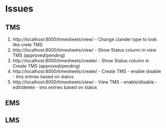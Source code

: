 # Issues

## TMS
1. http://localhost:8000/timesheets/view/   - Change clander type to look like crete TMS
2. http://localhost:8000/timesheets/view/   - Show Status column  in view TMS  (approved/pending)
3. http://localhost:8000/timesheets/create/ - Show Status column  in Create TMS  (approved/pending)
4. http://localhost:8000/timesheets/create/ - Create TMS - enable disable - tms entries based on status
5. http://localhost:8000/timesheets/view/   - View TMS - enable/disable - edit/delete - tms entries based on status


## EMS

## LMS

